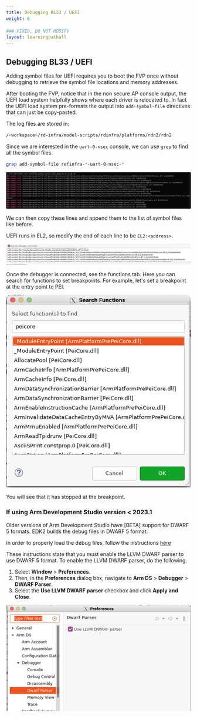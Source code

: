 ```yaml
---
title: Debugging BL33 / UEFI
weight: 6

### FIXED, DO NOT MODIFY
layout: learningpathall
---
```


## Debugging BL33 / UEFI

Adding symbol files for UEFI requires you to boot the FVP once without debugging to retrieve the symbol file locations and memory addresses.

After booting the FVP, notice that in the non secure AP console output, the UEFI load system helpfully shows where each driver is relocated to. In fact the UEFI load system pre-formats the output into `add-symbol-file` directives that can just be copy-pasted.

The log files are stored in:
```bash
/<workspace>/rd-infra/model-scripts/rdinfra/platforms/rdn2/rdn2
```

Since we are interested in the ``uart-0-nsec`` console, we can use ``grep`` to find all the symbol files. 
```bash
grep add-symbol-file refinfra-*-uart-0-nsec-*
```

![grep uart logs alt-text#center](images/grep.png "Figure 1. Grep UART logs")

We can then copy these lines and append them to the list of symbol files like before.

UEFI runs in EL2, so modify the end of each line to be ``EL2:<address>``.

![uefi symbol files alt-text#center](images/uefi_symbol_files.png "Figure 3. Add uefi symbol files")

Once the debugger is connected, see the functions tab. Here you can search for functions to
set breakpoints. For example, let's set a breakpoint at the entry point to PEI. 

![peicore alt-text#center](images/peicore.png "Figure 4. PeiCore functions")

You will see that it has stopped at the breakpoint.

### If using Arm Development Studio version < 2023.1

Older versions of Arm Development Studio have [BETA] support for DWARF 5 formats. EDK2 builds the debug files in DWARF 5
format.

In order to properly load the debug files, follow the instructions [here](https://developer.arm.com/documentation/101470/2023-0/Reference/Standards-compliance-in-Arm-Debugger)

These instructions state that you must enable the LLVM DWARF parser to use DWARF 5 format. To enable the LLVM DWARF parser, do the following.

1. Select **Window**  > **Preferences**. 
2. Then, in the **Preferences** dialog box, navigate to **Arm DS** > **Debugger** > **DWARF Parser**. 
3. Select the **Use LLVM DWARF parser** checkbox and click **Apply and Close**.

![enable llvm alt-text#center](images/enable_llvm.png "Figure 5. Enable LLVM")

